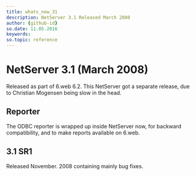 ```yaml
---
title: whats_new_31
description: NetServer 3.1 Released March 2008
author: {github-id}
so.date: 11.05.2016
keywords: 
so.topic: reference
---
```


# NetServer 3.1 (March 2008)

Released as part of 6.web 6.2. This NetServer got a separate release, due to Christian Mogensen being slow in the head.

## Reporter

The ODBC reporter is wrapped up inside NetServer now, for backward compatibility, and to make reports available on 6.web.

## 3.1 SR1

Released November. 2008 containing mainly bug fixes.
